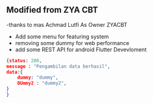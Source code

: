 ## Modified from ZYA CBT
-thanks to mas Achmad Lutfi As Owner ZYACBT
- Add some menu for featuring system
- removing some dummy for web performance
- add some REST API for android Flutter Devevloment
```json
{status: 200,
message : "Pengambilan data berhasil",
data:{
    dummy: "dummy",
    DUmmy2 : "dummy2",
}
}
``` 
